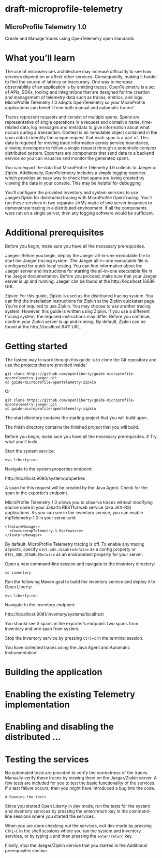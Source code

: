 # draft-microprofile-telemetry

## MicroProfile Telemetry 1.0
Create and Manage traces using OpenTelemetry open standards 


# What you’ll learn 

The use of microservices architecture may increase difficultly to see how services depend on or affect other services. Consequently, making it harder to find the source of latency or inaccuracy.
One way to increase observability of an application is by emitting traces. OpenTelemetry is a set of APIs, SDKs, tooling and integrations that are designed for the creation and management of telemetry data such as traces, metrics, and logs. MicroProfile Telemetry 1.0 adopts OpenTelemetry so your MicroProfile applications can benefit from both manual and automatic traces!

Traces represent requests and consist of multiple spans.
Spans are representative of single operations in a request and contain a name, time-related data, log messages and metadata to give information about what occurs during a transaction.
Context is an immutable object contained in the span data to identify the unique request that each span is a part of. This data is required for moving trace information across service boundaries, allowing developers to follow a single request through a potentially complex distributed system.
Exporters are components that send data to a backend service so you can visualise and monitor the generated spans.

You can export the data that MicroProfile Telemetry 1.0 collects to Jaeger or Zipkin. Additionally, OpenTelemetry includes a simple logging exporter, which provides an easy way to check that spans are being created by viewing the data in your console. This may be helpful for debugging

You’ll configure the provided inventory and system services to use Jaeger/Zipkin for distributed tracing with MicroProfile OpenTracing. You’ll run these services in two separate JVMs made of two server instances to demonstrate tracing in a distributed environment. If all the components were run on a single server, then any logging software would be sufficient.

# Additional prerequisites 

Before you begin, make sure you have all the necessary prerequisites.

Jaeger:
Before you begin, deploy the Jaeger all-in-one executable file to start the Jaeger tracing system. The Jaeger all-in-one executable file is configured for quick local testing. You can find information about the Jaeger server and instructions for starting the all-in-one executable file in the Jaeger documentation.
Before you proceed, make sure that your Jaeger server is up and running. Jaeger can be found at the http://localhost:16686 URL.

Zipkin:
For this guide, Zipkin is used as the distributed tracing system. You can find the installation instructions for Zipkin at the Zipkin quickstart page. You’re not required to use Zipkin. You may choose to use another tracing system. However, this guide is written using Zipkin. If you use a different tracing system, the required instructions may differ.
Before you continue, confirm your Zipkin server is up and running. By default, Zipkin can be found at the http://localhost:9411 URL.

# Getting started 

The fastest way to work through this guide is to clone the Git repository and use the projects that are provided inside:

```
git clone https://github.com/openliberty/guide-microprofile-opentelemetry-jaeger.git
cd guide-microprofile-opentelemetry-zipkin
```

Or 
```
git clone https://github.com/openliberty/guide-microprofile-opentelemetry-jaeger.git
cd guide-microprofile-opentelemetry-zipkin
```

The start directory contains the starting project that you will build upon.

The finish directory contains the finished project that you will build.

Before you begin, make sure you have all the necessary prerequisites.
	# Try what you’ll build

Start the system service:

```
mvn liberty:run
```

Navigate to the system properties endpoint:

http://localhost:9080/system/properties

A span for this request will be created by the Java Agent. Check for the span in the exporter’s endpoint.

MicroProfile Telemetry 1.0 allows you to observe traces without modifying source code in your Jakarta RESTful web service (aka JAX-RS) applications.
As you can see in the inventory service, you can enable mpTelemetry-1.0 in your server.xml:

```
<featureManager>
  <feature>mpTelemetry-1.0</feature>
</featureManager>
```

By default, MicroProfile Telemetry tracing is off. To enable any tracing aspects, specify ```otel.sdk.disabled=false``` as a config property or ```OTEL_SDK_DISABLED=false``` as an environment property for your server.

Open a new command-line session and navigate to the inventory directory:

```
cd inventory
```
Run the following Maven goal to build the inventory service and deploy it to Open Liberty:
```
mvn liberty:run
```
Navigate to the inventory endpoint:

http://localhost:9081/inventory/systems/localhost

You should see 3 spans in the exporter’s endpoint: two spans from inventory and one span from system.

Stop the inventory service by pressing ```Ctrl+c``` in the terminal session.

You have collected traces using the Java Agent and Automatic Instrumentation!


# Building the application 

# Enabling the existing Telemetry implementation 

# Enabling and disabling the distributed …

# Testing the services 

No automated tests are provided to verify the correctness of the traces. Manually verify these traces by viewing them on the Jaeger/Zipkin server.
A few tests are included for you to test the basic functionality of the services. If a test failure occurs, then you might have introduced a bug into the code.

	# Running the tests

Since you started Open Liberty in dev mode, run the tests for the system and inventory services by pressing the enter/return key in the command-line sessions where you started the services.

When you are done checking out the services, exit dev mode by pressing ```CTRL+C``` in the shell sessions where you ran the system and inventory services, or by typing ```q``` and then pressing the ```enter/return``` key.

Finally, stop the Jaeger/Zipkin service that you started in the Additional prerequisites section.
